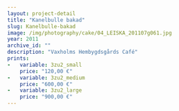```yaml
---
layout: project-detail
title: "Kanelbulle bakad"
slug: Kanelbulle-bakad
image: /img/photography/cake/04_LEISKA_201107g061.jpg
year: 2011
archive_id: ""
description: "Vaxholms Hembygdsgårds Café"
prints: 
-   variable: 3zu2_small
    price: "120,00 €"
-   variable: 3zu2_medium
    price: "600,00 €"
-   variable: 3zu2_large
    price: "900,00 €"
---
```


